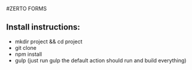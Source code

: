 #ZERTO FORMS

## Install instructions:
* mkdir project && cd project
* git clone
* npm install
* gulp (just run gulp the default action should run and build everything)